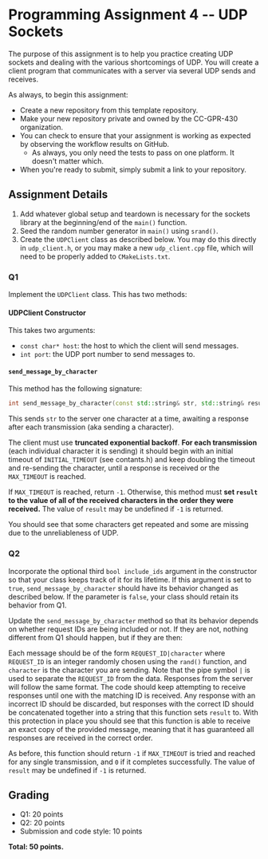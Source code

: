 # Programming Assignment 4 -- UDP Sockets

The purpose of this assignment is to help you practice creating UDP
sockets and dealing with the various shortcomings of UDP. You will
create a client program that communicates with a server via several
UDP sends and receives.

As always, to begin this assignment:
- Create a new repository from this template repository.
- Make your new repository private and owned by the CC-GPR-430
  organization.
- You can check to ensure that your assignment is working as expected
  by observing the workflow results on GitHub.
  - As always, you only need the tests to pass on one platform. It
    doesn't matter which.
- When you're ready to submit, simply submit a link to your
  repository.


## Assignment Details

1. Add whatever global setup and teardown is necessary for the sockets
   library at the beginning/end of the `main()` function.
2. Seed the random number generator in `main()` using `srand()`.
3. Create the `UDPClient` class as described below. You may do this
   directly in `udp_client.h`, or you may make a new `udp_client.cpp`
   file, which will need to be properly added to `CMakeLists.txt`.

### Q1
Implement the `UDPClient` class. This has two methods:

#### UDPClient Constructor
This takes two arguments: 
- `const char* host`: the host to which the client will send messages.
- `int port`: the UDP port number to send messages to.

#### `send_message_by_character`

This method has the following signature:

```c++
int send_message_by_character(const std::string& str, std::string& result)
```

This sends `str` to the server one character at a time, awaiting a
response after each transmission (aka sending a character).

The client must use **truncated exponential backoff**. **For each
transmission** (each individual character it is sending) it should
begin with an initial timeout of `INITIAL_TIMEOUT` (see contants.h) and keep
doubling the timeout and re-sending the character, until a response is
received or the `MAX_TIMEOUT` is reached.

If `MAX_TIMEOUT` is reached, return `-1`. Otherwise, this method must
**set `result` to the value of all of the received characters in the
order they were received.** The value of `result` may be undefined if
`-1` is returned.

You should see that some characters get repeated and some are missing
due to the unreliableness of UDP.

### Q2

Incorporate the optional third `bool include_ids` argument in the
constructor so that your class keeps track of it for its lifetime. If
this argument is set to `true`, `send_message_by_character` should
have its behavior changed as described below. If the parameter is
`false`, your class should retain its behavior from Q1.

Update the `send_message_by_character` method so that its behavior
depends on whether request IDs are being included or not. If they are
not, nothing different from Q1 should happen, but if they are then:

Each message should be of the form `REQUEST_ID|character` where
`REQUEST_ID` is an integer randomly chosen using the `rand()`
function, and `character` is the character you are sending. Note that
the pipe symbol `|` is used to separate the `REQUEST_ID` from the
data. Responses from the server will follow the same format. The code
should keep attempting to receive responses until one with the
matching ID is received. Any response with an incorrect ID should be
discarded, but responses with the correct ID should be concatenated
together into a string that this function sets `result` to. With this
protection in place you should see that this function is able to
receive an exact copy of the provided message, meaning that it has
guaranteed all responses are received in the correct order.

As before, this function should return `-1` if `MAX_TIMEOUT` is tried
and reached for any single transmission, and `0` if it completes
successfully. The value of `result` may be undefined if `-1` is
returned.

## Grading

- Q1: 20 points
- Q2: 20 points
- Submission and code style: 10 points

**Total: 50 points.**
